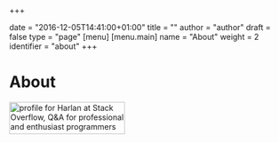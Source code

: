 +++

date = "2016-12-05T14:41:00+01:00"
title = ""
author = "author"
draft = false
type = "page"
[menu]
     [menu.main]
        name = "About"
        weight = 2
        identifier = "about"
+++

# About

<script src="//platform.linkedin.com/in.js" type="text/javascript"></script>
<script type="IN/MemberProfile" data-id="https://www.linkedin.com/in/harlanharris" data-format="inline" data-related="false"></script>

<a href="https://stackoverflow.com/users/135944/harlan">
<img src="https://stackoverflow.com/users/flair/135944.png" width="208" height="58" alt="profile for Harlan at Stack Overflow, Q&amp;A for professional and enthusiast programmers" title="profile for Harlan at Stack Overflow, Q&amp;A for professional and enthusiast programmers">
</a>
